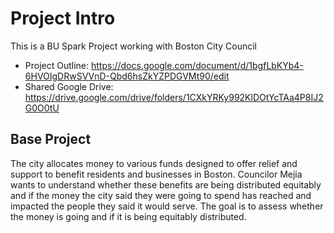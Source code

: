 # Project Intro

This is a BU Spark Project working with Boston City Council

- Project Outline: https://docs.google.com/document/d/1bgfLbKYb4-6HVOIgDRwSVVnD-Qbd6hsZkYZPDGVMt90/edit
- Shared Google Drive: https://drive.google.com/drive/folders/1CXkYRKy992KlDOtYcTAa4P8IJ2G0O0tU

## Base Project
The city allocates money to various funds designed to offer relief and support to benefit residents and businesses in Boston. Councilor Mejia wants to understand whether these benefits are being distributed equitably and if the money the city said they were going to spend has reached and impacted the people they said it would serve. The goal is to assess whether the money is going and if it is being equitably distributed. 